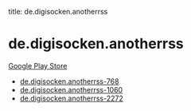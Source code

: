 title: de.digisocken.anotherrss
# de.digisocken.anotherrss


[Google Play Store](https://play.google.com/store/apps/details?id=de.digisocken.anotherrss)


* [de.digisocken.anotherrss-768](./de.digisocken.anotherrss-768/)
* [de.digisocken.anotherrss-1060](./de.digisocken.anotherrss-1060/)
* [de.digisocken.anotherrss-2272](./de.digisocken.anotherrss-2272/)